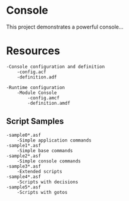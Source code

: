 # Console

This project demonstrates a powerful console...

# Resources

    -Console configuration and definition
        -config.acf
        -definition.adf
        
    -Runtime configuration
        -Module Console
            -config.amcf
            -definition.amdf

## Script Samples
    
    -sample0*.asf
        -Simple application commands     
    -sample1*.asf
        -Simple base commands     
    -sample2*.asf
        -Simple console commands
    -sample3*.asf
        -Extended scripts             
    -sample4*.asf
        -Scripts with decisions                     
    -sample5*.asf
        -Scripts with gotos

    
